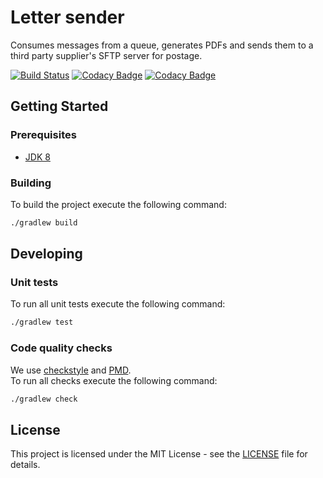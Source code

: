 # Letter sender

Consumes messages from a queue, generates PDFs and sends them to a third party supplier's SFTP server for postage.

[![Build Status](https://travis-ci.org/hmcts/send-letter-consumer-service.svg?branch=master)](https://travis-ci.org/hmcts/send-letter-consumer-service)
[![Codacy Badge](https://api.codacy.com/project/badge/Grade/7c3905b1949948908b9264aa3d85d51c)](https://www.codacy.com/app/HMCTS/send-letter-consumer-service)
[![Codacy Badge](https://api.codacy.com/project/badge/Coverage/7c3905b1949948908b9264aa3d85d51c)](https://www.codacy.com/app/HMCTS/send-letter-consumer-service)

## Getting Started

### Prerequisites
- [JDK 8](https://java.com)

### Building
To build the project execute the following command:
```bash
./gradlew build
```

## Developing

### Unit tests
To run all unit tests execute the following command:
```bash
./gradlew test
```

### Code quality checks
We use [checkstyle](http://checkstyle.sourceforge.net/) and [PMD](https://pmd.github.io/).  
To run all checks execute the following command:
```bash
./gradlew check
```

## License
This project is licensed under the MIT License - see the [LICENSE](LICENSE) file for details.
